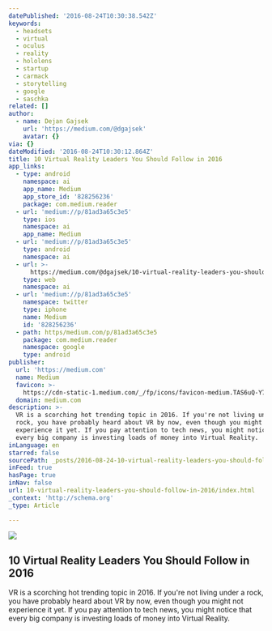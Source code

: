 ```yaml
---
datePublished: '2016-08-24T10:30:38.542Z'
keywords:
  - headsets
  - virtual
  - oculus
  - reality
  - hololens
  - startup
  - carmack
  - storytelling
  - google
  - saschka
related: []
author:
  - name: Dejan Gajsek
    url: 'https://medium.com/@dgajsek'
    avatar: {}
via: {}
dateModified: '2016-08-24T10:30:12.864Z'
title: 10 Virtual Reality Leaders You Should Follow in 2016
app_links:
  - type: android
    namespace: ai
    app_name: Medium
    app_store_id: '828256236'
    package: com.medium.reader
  - url: 'medium://p/81ad3a65c3e5'
    type: ios
    namespace: ai
    app_name: Medium
  - url: 'medium://p/81ad3a65c3e5'
    type: android
    namespace: ai
  - url: >-
      https://medium.com/@dgajsek/10-virtual-reality-leaders-you-should-follow-in-2016-81ad3a65c3e5
    type: web
    namespace: ai
  - url: 'medium://p/81ad3a65c3e5'
    namespace: twitter
    type: iphone
    name: Medium
    id: '828256236'
  - path: https/medium.com/p/81ad3a65c3e5
    package: com.medium.reader
    namespace: google
    type: android
publisher:
  url: 'https://medium.com'
  name: Medium
  favicon: >-
    https://cdn-static-1.medium.com/_/fp/icons/favicon-medium.TAS6uQ-Y7kcKgi0xjcYHXw.ico
  domain: medium.com
description: >-
  VR is a scorching hot trending topic in 2016. If you're not living under a
  rock, you have probably heard about VR by now, even though you might not
  experience it yet. If you pay attention to tech news, you might notice that
  every big company is investing loads of money into Virtual Reality.
inLanguage: en
starred: false
sourcePath: _posts/2016-08-24-10-virtual-reality-leaders-you-should-follow-in-2016.md
inFeed: true
hasPage: true
inNav: false
url: 10-virtual-reality-leaders-you-should-follow-in-2016/index.html
_context: 'http://schema.org'
_type: Article

---
```

<article style=""><img src="https://cdn-images-1.medium.com/max/1200/0*AmsEvNx6Abhiu8HK." /><h1>10 Virtual Reality Leaders You Should Follow in 2016</h1><p>VR is a scorching hot trending topic in 2016. If you're not living under a rock, you have probably heard about VR by now, even though you might not experience it yet. If you pay attention to tech news, you might notice that every big company is investing loads of money into Virtual Reality.</p></article>